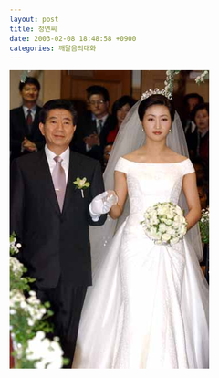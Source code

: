 ```yaml
---
layout: post
title: 정연씨
date: 2003-02-08 18:48:58 +0900
categories: 깨달음의대화
---
```

<img src="./files/attach/images/198/009/001/1044697738.jpg" border="0" alt="" />